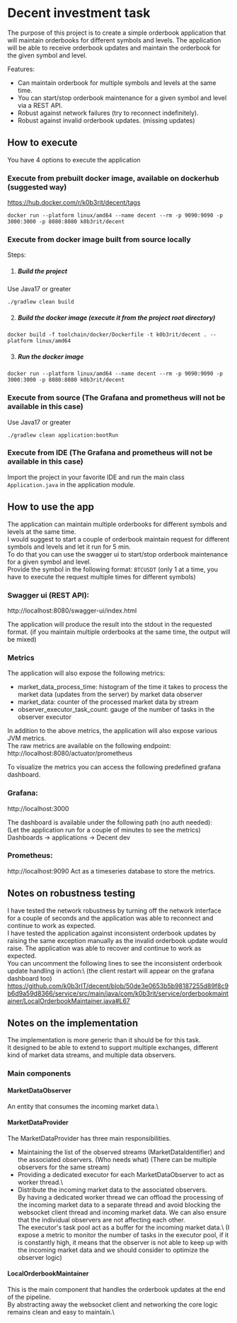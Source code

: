 Decent investment task
=========

The purpose of this project is to create a simple orderbook application that will maintain orderbooks for different symbols and levels. The application will be able to receive orderbook updates and maintain the orderbook for the given symbol and level.

Features:
- Can maintain orderbook for multiple symbols and levels at the same time.
- You can start/stop orderbook maintenance for a given symbol and level via a REST API.
- Robust against network failures (try to reconnect indefinitely).
- Robust against invalid orderbook updates. (missing updates)

How to execute
-----------
You have 4 options to execute the application

### Execute from prebuilt docker image, available on dockerhub (suggested way)
https://hub.docker.com/r/k0b3rit/decent/tags

```
docker run --platform linux/amd64 --name decent --rm -p 9090:9090 -p 3000:3000 -p 8080:8080 k0b3rit/decent
```

### Execute from docker image built from source locally

Steps:

1. ##### Build the project

Use Java17 or greater
```
./gradlew clean build
```

2. ##### Build the docker image (execute it from the project root directory)
```
docker build -f toolchain/docker/Dockerfile -t k0b3rit/decent . --platform linux/amd64
```

3. ##### Run the docker image
```
docker run --platform linux/amd64 --name decent --rm -p 9090:9090 -p 3000:3000 -p 8080:8080 k0b3rit/decent
```

### Execute from source (The Grafana and prometheus will not be available in this case)

Use Java17 or greater
```
./gradlew clean application:bootRun
```

### Execute from IDE (The Grafana and prometheus will not be available in this case)
Import the project in your favorite IDE and run the main class `Application.java` in the application module.


How to use the app
---------
The application can maintain multiple orderbooks for different symbols and levels at the same time.\
I would suggest to start a couple of orderbook maintain request for different symbols and levels and let it run for 5 min.\
To do that you can use the swagger ui to start/stop orderbook maintenance for a given symbol and level.\
Provide the symbol in the following format: `BTCUSDT` (only 1 at a time, you have to execute the request multiple times for different symbols)

### Swagger ui (REST API):
http://localhost:8080/swagger-ui/index.html

The application will produce the result into the stdout in the requested format. (if you maintain multiple orderbooks at the same time, the output will be mixed)


### Metrics
The application will also expose the following metrics:
- market_data_process_time: histogram of the time it takes to process the market data (updates from the server) by market data observer
- market_data: counter of the processed market data by stream
- observer_executor_task_count: gauge of the number of tasks in the observer executor 

In addition to the above metrics, the application will also expose various JVM metrics.\
The raw metrics are available on the following endpoint:\
http://localhost:8080/actuator/prometheus

To visualize the metrics you can access the following predefined grafana dashboard.

### Grafana:
http://localhost:3000

The dashboard is available under the following path (no auth needed):\
(Let the application run for a couple of minutes to see the metrics)\
Dashboards -> applications -> Decent dev

### Prometheus:
http://localhost:9090
Act as a timeseries database to store the metrics.


Notes on robustness testing
---------
I have tested the network robustness by turning off the network interface for a couple of seconds and the application was able to reconnect and continue to work as expected.\
I have tested the application against inconsistent orderbook updates by raising the same exception manually as the invalid orderbook update would raise. The application was able to recover and continue to work as expected.\
You can uncomment the following lines to see the inconsistent orderbook update handling in action:\ (the client restart will appear on the grafana dashboard too)
https://github.com/k0b3rIT/decent/blob/50de3e0653b5b98187255d89f8c9b6d9a59d8366/service/src/main/java/com/k0b3rit/service/orderbookmaintainer/LocalOrderbookMaintainer.java#L67


Notes on the implementation
---------
The implementation is more generic than it should be for this task.\
It designed to be able to extend to support multiple exchanges, different kind of market data streams, and multiple data observers.

### Main components

#### MarketDataObserver
An entity that consumes the incoming market data.\

#### MarketDataProvider
The MarketDataProvider has three main responsibilities.
- Maintaining the list of the observed streams (MarketDataIdentifier) and the associated observers. (Who needs what) (There can be multiple observers for the same stream)
- Providing a dedicated executor for each MarketDataObserver to act as worker thread.\
- Distribute the incoming market data to the associated observers.\
By having a dedicated worker thread we can offload the processing of the incoming market data to a separate thread and avoid blocking the websocket client thread and incoming market data. We can also ensure that the individual observers are not affecting each other.\
The executor's task pool act as a buffer for the incoming market data.\ (I expose a metric to monitor the number of tasks in the executor pool, if it is constantly high, it means that the observer is not able to keep up with the incoming market data and we should consider to optimize the observer logic)

#### LocalOrderbookMaintainer
This is the main component that handles the orderbook updates at the end of the pipeline.\
By abstracting away the websocket client and networking the core logic remains clean and easy to maintain.\